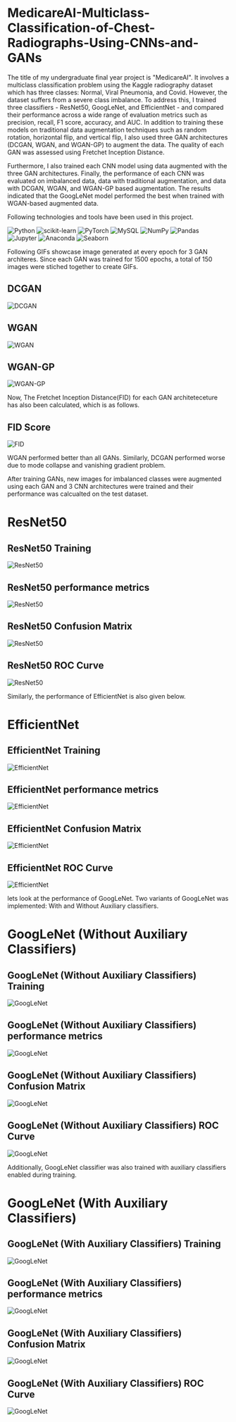 # MedicareAI-Multiclass-Classification-of-Chest-Radiographs-Using-CNNs-and-GANs

The title of my undergraduate final year project is "MedicareAI". It involves a multiclass classification problem using the Kaggle radiography dataset which has three classes: Normal, Viral Pneumonia, and Covid. However, the dataset suffers from a severe class imbalance. To address this, I trained three classifiers - ResNet50, GoogLeNet, and EfficientNet - and compared their performance across a wide range of evaluation metrics such as precision, recall, F1 score, accuracy, and AUC. In addition to training these models on traditional data augmentation techniques such as random rotation, horizontal flip, and vertical flip, I also used three GAN architectures (DCGAN, WGAN, and WGAN-GP) to augment the data. The quality of each GAN was assessed using Fretchet Inception Distance.

Furthermore, I also trained each CNN model using data augmented with the three GAN architectures. Finally, the performance of each CNN was evaluated on imbalanced data, data with traditional augmentation, and data with DCGAN, WGAN, and WGAN-GP based augmentation. The results indicated that the GoogLeNet model performed the best when trained with WGAN-based augmented data.

Following technologies and tools have been used in this project.


![Python](https://img.shields.io/badge/python-3670A0?style=flat&logo=python&logoColor=ffdd54)
![scikit-learn](https://img.shields.io/badge/scikit--learn-%23F7931E.svg?style=flat&logo=scikit-learn&logoColor=white)
![PyTorch](https://img.shields.io/badge/PyTorch-%23EE4C2C.svg?style=flat&logo=PyTorch&logoColor=white)
![MySQL](https://img.shields.io/badge/MySQL-%23013243.svg?style=flat&logo=MySQL&logoColor=white)
![NumPy](https://img.shields.io/badge/numpy-%23013243.svg?style=flat&logo=numpy&logoColor=white)
![Pandas](https://img.shields.io/badge/pandas-%23150458.svg?style=flat&logo=pandas&logoColor=white)
![Jupyter](https://img.shields.io/badge/Jupyter-%23150458.svg?style=flat&logo=Jupyter&logoColor=white)
![Anaconda](https://img.shields.io/badge/Anaconda-%23150458.svg?style=flat&logo=Anaconda&logoColor=white)
![Seaborn](https://img.shields.io/badge/Seaborn-%23150458.svg?style=flat&logo=Seaborn&logoColor=white)


Following GIFs showcase image generated at every epoch for 3 GAN architeres. Since each GAN was trained for 1500 epochs, a total of 150 images were stiched together to create GIFs. 

## DCGAN
![DCGAN](./Finalized%20Visualizations/gcgan.gif)

## WGAN
![WGAN](./Finalized%20Visualizations/wgan.gif)

## WGAN-GP
![WGAN-GP](./Finalized%20Visualizations/wgangp.gif)


Now, The Fretchet Inception Distance(FID) for each GAN architeteceture has also been calculated, which is as follows.

## FID Score
![FID](./Finalized%20Visualizations/FID_GANS.jpg)

WGAN performed better than all GANs. Similarly, DCGAN performed worse due to mode collapse and vanishing gradient problem.

After training GANs, new images for imbalanced classes were augmented using each GAN and 3 CNN architectures were trained and their performance was calcualted on the test dataset.

# ResNet50
## ResNet50 Training 
![ResNet50](./Finalized%20Visualizations/ResNet50s_Training_And_Validation_Performance_Variation_Accross_Epochs.jpg)

## ResNet50 performance metrics 
![ResNet50](./Finalized%20Visualizations/ResNet50_Performance_Metrics.jpg)

## ResNet50 Confusion Matrix 
![ResNet50](./Finalized%20Visualizations/ResNet50_Combined_ConfusionMatrix.jpg)

## ResNet50 ROC Curve 
![ResNet50](./Finalized%20Visualizations/ResNet50_Combined_ROC_Curve.jpg)


Similarly, the performance of EfficientNet is also given below.

# EfficientNet
## EfficientNet Training 
![EfficientNet](./Finalized%20Visualizations/EfficientNets_Training_And_Validation_Performance_Variation_Accross_Epochs.jpg)

## EfficientNet performance metrics 
![EfficientNet](./Finalized%20Visualizations/EfficientNet_Performance_Metrics.jpg)

## EfficientNet Confusion Matrix 
![EfficientNet](./Finalized%20Visualizations/EfficientNet_Combined_ConfusionMatrix.jpg)

## EfficientNet ROC Curve 
![EfficientNet](./Finalized%20Visualizations/EfficientNet_Combined_ROC_Curve.jpg)


lets look at the performance of GoogLeNet. Two variants of GoogLeNet was implemented: With and Without Auxiliary classifiers.

# GoogLeNet (Without Auxiliary Classifiers)
## GoogLeNet (Without Auxiliary Classifiers) Training 
![GoogLeNet](./Finalized%20Visualizations/GoogLeNets_Training_And_Validation_Performance_Variation_Accross_Epochs.jpg)

## GoogLeNet (Without Auxiliary Classifiers) performance metrics 
![GoogLeNet](./Finalized%20Visualizations/GoogLeNet_Performance_Metrics.jpg)

## GoogLeNet (Without Auxiliary Classifiers) Confusion Matrix 
![GoogLeNet](./Finalized%20Visualizations/GoogLeNet_Combined_ConfusionMatrix.jpg)

## GoogLeNet (Without Auxiliary Classifiers) ROC Curve 
![GoogLeNet](./Finalized%20Visualizations/GoogLeNets_Combined_ROC_Curve.jpg)

Additionally, GoogLeNet classifier was also trained with auxiliary classifiers enabled during training.


# GoogLeNet (With Auxiliary Classifiers)
## GoogLeNet (With Auxiliary Classifiers) Training 
![GoogLeNet](./Finalized%20Visualizations/GoogLeNetUpdated_Training_And_Validation_Performance_Variation_Accross_Epochs.jpg)

## GoogLeNet (With Auxiliary Classifiers) performance metrics 
![GoogLeNet](./Finalized%20Visualizations/GoogLeNetUpdated_Performance_Metrics.jpg)

## GoogLeNet (With Auxiliary Classifiers) Confusion Matrix 
![GoogLeNet](./Finalized%20Visualizations/GoogLeNetUpdated_Combined_ConfusionMatrix.jpg)

## GoogLeNet (With Auxiliary Classifiers) ROC Curve 
![GoogLeNet](./Finalized%20Visualizations/GoogLeNetsUpdated_Combined_ROC_Curve.jpg)




